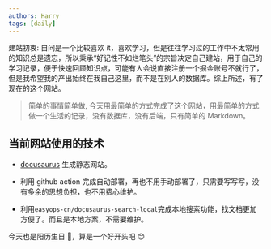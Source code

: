```yaml
---
authors: Harry
tags: [daily]
---
```


建站初衷: 自问是一个比较喜欢 it，喜欢学习，但是往往学习过的工作中不太常用的知识总是遗忘，所以秉承“好记性不如烂笔头”的宗旨决定自己建站，用于自己的学习记录，便于快速回顾知识点，可能有人会说直接注册一个掘金账号不就行了，但是我希望我的产出始终在我自己这里，而不是在别人的数据库。综上所述，有了现在的这个网站。

> 简单的事情简单做, 今天用最简单的方式完成了这个网站，用最简单的方式做一个生活的记录，没有数据库，没有后端，只有简单的 Markdown。

## 当前网站使用的技术

- [docusaurus](https://docusaurus.io/) 生成静态网站。

- 利用 github action 完成自动部署，再也不用手动部署了，只需要写写写，没有多余的思想负担，也不用费心维护。
- 利用`easyops-cn/docusaurus-search-local`完成本地搜索功能，找文档更加方便了。而且是本地方案，不需要维护。

今天也是阳历生日 🎂，算是一个好开头吧 😊
